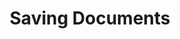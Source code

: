 ---
title: Saving Documents
type: docs
weight: 22
url: /net/how-to-work-with-asposesvg-api/saving-documents/
---